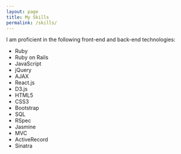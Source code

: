 ```yaml
---
layout: page
title: My Skills
permalink: /skills/
---
```

I am proficient in the following front-end and back-end technologies:
- Ruby
- Ruby on Rails
- JavaScript
- jQuery
- AJAX
- React.js
- D3.js
- HTML5
- CSS3
- Bootstrap
- SQL
- RSpec
- Jasmine
- MVC
- ActiveRecord
- Sinatra
